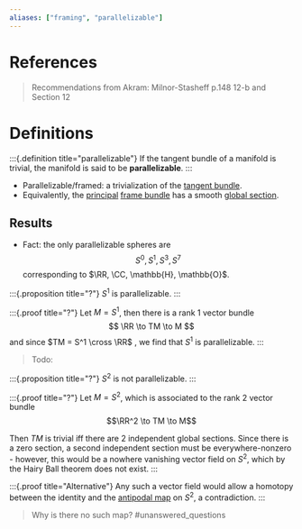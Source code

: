 ```yaml
---
aliases: ["framing", "parallelizable"]
---
```


# References

> Recommendations from Akram:
Milnor-Stasheff p.148 12-b and Section 12

# Definitions

:::{.definition title="parallelizable"}
If the tangent bundle of a manifold is trivial, the manifold is said to be **parallelizable**.
:::

- Parallelizable/framed: a trivialization of the [tangent bundle](tangent%20bundle.md).
- Equivalently, the [principal](principal%20bundle.md) [frame bundle](frame%20bundle) has a smooth [global section](section%20of%20a%20bundle.md).


## Results

- Fact: the only parallelizable spheres are 
$$
S^0, S^1, S^3, S^7
$$ 
corresponding to $\RR, \CC, \mathbb{H}, \mathbb{O}$.

:::{.proposition title="?"}
$S^1$ is parallelizable.
:::

:::{.proof title="?"}
Let $M = S^1$, then there is a rank 1 vector bundle
$$
\RR \to TM \to M
$$
and since $TM = S^1 \cross \RR$ , we find that $S^1$ is parallelizable.
:::

> Todo: 

:::{.proposition title="?"}
$S^2$ is not parallelizable.
:::

:::{.proof title="?"}
Let $M = S^2$, which is associated to the rank 2 vector bundle
$$\RR^2 \to TM \to M$$

Then $TM$ is trivial iff there are 2 independent global sections. Since there is a zero section, a second independent section must be everywhere-nonzero - however, this would be a nowhere vanishing vector field on $S^2$, which by the Hairy Ball theorem does not exist.
:::

:::{.proof title="Alternative"}
Any such a vector field would allow a homotopy between the identity and the [antipodal map](antipodal%20map) on $S^2$, a contradiction.
:::

> Why is there no such map? #unanswered_questions 







